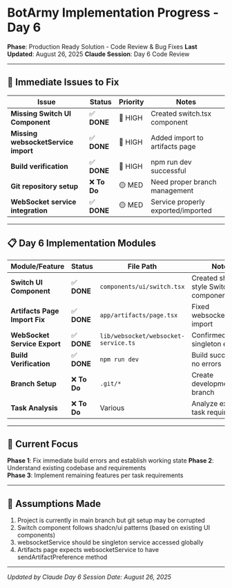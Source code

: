 # BotArmy Implementation Progress - Day 6

**Phase**: Production Ready Solution - Code Review & Bug Fixes
**Last Updated**: August 26, 2025
**Claude Session**: Day 6 Code Review

---

## 🔧 Immediate Issues to Fix

| Issue | Status | Priority | Notes |
|-------|--------|----------|-------|
| **Missing Switch UI Component** | ✅ **DONE** | 🔴 HIGH | Created switch.tsx component |
| **Missing websocketService import** | ✅ **DONE** | 🔴 HIGH | Added import to artifacts page |
| **Build verification** | ✅ **DONE** | 🔴 HIGH | npm run dev successful |
| **Git repository setup** | ❌ **To Do** | 🟡 MED | Need proper branch management |
| **WebSocket service integration** | ✅ **DONE** | 🟡 MED | Service properly exported/imported |

---

## 📋 Day 6 Implementation Modules

| Module/Feature | Status | File Path | Notes |
|---|---|---|---|
| **Switch UI Component** | ✅ **DONE** | `components/ui/switch.tsx` | Created shadcn-style Switch component |
| **Artifacts Page Import Fix** | ✅ **DONE** | `app/artifacts/page.tsx` | Fixed websocketService import |
| **WebSocket Service Export** | ✅ **DONE** | `lib/websocket/websocket-service.ts` | Confirmed proper singleton export |
| **Build Verification** | ✅ **DONE** | `npm run dev` | Build successful, no errors |
| **Branch Setup** | ❌ **To Do** | `.git/*` | Create development branch |
| **Task Analysis** | ❌ **To Do** | Various | Analyze existing task requirements |

---

## 🎯 Current Focus

**Phase 1**: Fix immediate build errors and establish working state
**Phase 2**: Understand existing codebase and requirements  
**Phase 3**: Implement remaining features per task requirements

---

## 🚨 Assumptions Made

1. Project is currently in main branch but git setup may be corrupted
2. Switch component follows shadcn/ui patterns (based on existing UI components)
3. websocketService should be singleton service accessed globally
4. Artifacts page expects websocketService to have sendArtifactPreference method

---

*Updated by Claude Day 6 Session*
*Date: August 26, 2025*